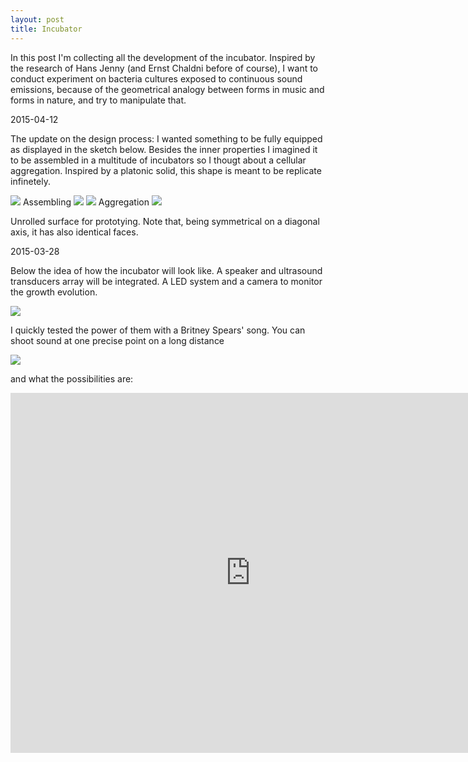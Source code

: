 ```yaml
---
layout: post
title: Incubator
---
```


In this post I'm collecting all the development of the incubator.
Inspired by the research of Hans Jenny (and Ernst Chaldni before of course), I want to conduct experiment on bacteria cultures exposed to continuous sound emissions, because of the geometrical analogy between forms in music and forms in nature, and try to manipulate that.

2015-04-12

The update on the design process: I wanted something to be fully equipped as displayed in the sketch below.
Besides the inner properties I imagined it to be assembled in a multitude of incubators so I thougt about a cellular aggregation. Inspired by a platonic solid, this shape is meant to be replicate infinetely.

<img src="https://dl.dropboxusercontent.com/u/16334624/20150412_incubator/Incubator-01.JPG">
Assembling

<img src="https://dl.dropboxusercontent.com/u/16334624/20150412_incubator/Incubator-02.JPG">
<img src="https://dl.dropboxusercontent.com/u/16334624/20150412_incubator/Incubator-03.JPG">
Aggregation


<img src="https://dl.dropboxusercontent.com/u/16334624/20150412_incubator/Incubator-04.JPG">

Unrolled surface for prototying. Note that, being symmetrical on a diagonal axis, it has also identical faces.



2015-03-28

Below the idea of how the incubator will look like.
A speaker and ultrasound transducers array will be integrated. A LED system and a camera to monitor the growth evolution. 

<img src="https://dl.dropboxusercontent.com/u/16334624/Incubator.JPG">

I quickly tested the power of them with a Britney Spears' song. You can shoot sound at one precise point on a long distance

<img src="https://dl.dropboxusercontent.com/u/16334624/120.JPG">

and what the possibilities are:

<iframe width="768" height="576" src="https://www.youtube.com/embed/SdX01XRhb_4" frameborder="0" allowfullscreen></iframe>
